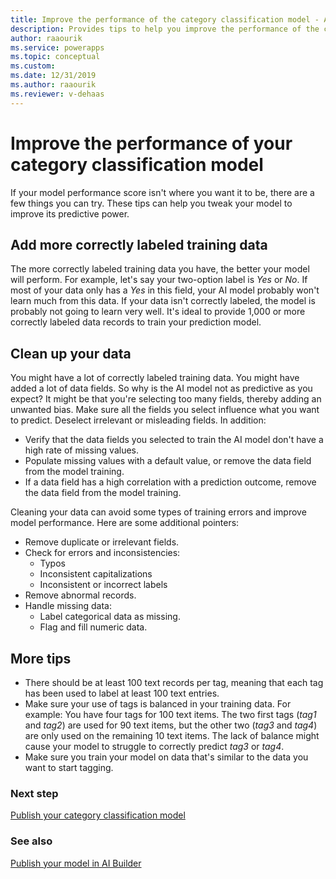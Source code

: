 ```yaml
---
title: Improve the performance of the category classification model - AI Builder | Microsoft Docs
description: Provides tips to help you improve the performance of the category classification model in AI Builder.
author: raaourik 
ms.service: powerapps
ms.topic: conceptual
ms.custom: 
ms.date: 12/31/2019
ms.author: raaourik 
ms.reviewer: v-dehaas
---
```


# Improve the performance of your category classification model
<!--Edit suggested, to avoid a bit of a "noun stack." -->
If your model performance score isn't where you want it to be<!--Suggested.-->, there are a few things you can try. These tips can help you tweak your model to improve its predictive power.

## Add more correctly labeled training data

The more correctly labeled training data you have, the better your model will perform. For example, let's say your two-option label is *Yes* or *No*. If most of your data only has a *Yes* in this field, your AI model probably won't learn much from this data. If your data isn't correctly labeled, the model is probably not going to learn very well. It's ideal to provide 1,000 or more correctly labeled data records to train your prediction model.

## Clean up your data

You might have a lot of correctly labeled training data. You might have added a lot of data fields. So why is the AI model not as predictive as you expect? It might be that you're selecting too many fields, thereby<!--Suggested.--> adding an unwanted bias. Make sure all the fields you select influence what you want to predict. Deselect irrelevant or misleading fields. In addition:

- Verify<!--Suggested.--> that the data fields you selected to train the AI model don't have a high rate of missing values.
- Populate missing values with a default value, or remove the data field from the model training.
- If a data field has a high correlation with a prediction outcome, remove the data field from the model training.

Cleaning your data can avoid some types of training errors and improve model performance. Here are some additional pointers:

- Remove duplicate or irrelevant fields.
- Check for errors and inconsistencies:
  - Typos
  - Inconsistent capitalizations
  - Inconsistent or incorrect labels
- Remove abnormal records.
- Handle missing data:
  - Label categorical data as missing.
  - Flag and fill numeric data.<!--Will the reader know what "flag and fill" means?-->

## More tips

- There should be at least 100 text records per tag, meaning that each tag has been used to label at least 100 text entries.
- Make sure your use of tags is balanced in your training data. For example: You have four tags for 100 text items. The two first tags (*tag1* and *tag2*) are used for 90 text items, but the other two (*tag3* and *tag4*) are only used on the remaining 10 text items. The lack of balance might cause your model to struggle to correctly predict *tag3* or *tag4*.
- Make sure you train your model on data that's similar to the data<!--Edit okay? I wasn't sure what "the one" meant here.--> you want to start tagging.

### Next step

[Publish your category classification model](publish-text-classification-model.md) 

### See also

[Publish your model in AI Builder](publish-model.md)